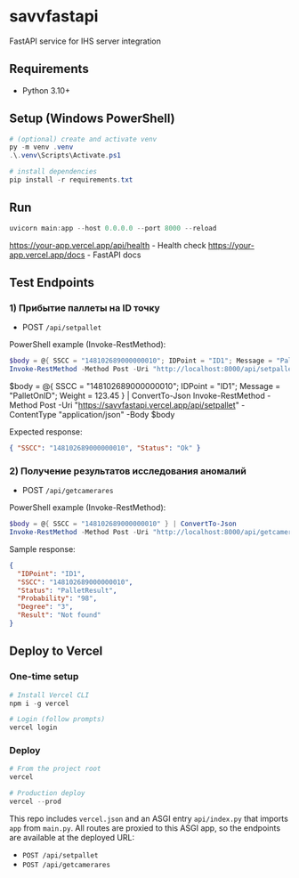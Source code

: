 # savvfastapi
FastAPI service for IHS server integration

## Requirements
- Python 3.10+

## Setup (Windows PowerShell)
```powershell
# (optional) create and activate venv
py -m venv .venv
.\.venv\Scripts\Activate.ps1

# install dependencies
pip install -r requirements.txt
```

## Run
```powershell
uvicorn main:app --host 0.0.0.0 --port 8000 --reload
```
https://your-app.vercel.app/api/health - Health check
https://your-app.vercel.app/docs - FastAPI docs 
## Test Endpoints

### 1) Прибытие паллеты на ID точку
- POST `/api/setpallet`

PowerShell example (Invoke-RestMethod):
```powershell
$body = @{ SSCC = "148102689000000010"; IDPoint = "ID1"; Message = "PalletOnID"; Weight = 123.45 } | ConvertTo-Json
Invoke-RestMethod -Method Post -Uri "http://localhost:8000/api/setpallet" -ContentType "application/json" -Body $body
```
$body = @{ SSCC = "148102689000000010"; IDPoint = "ID1"; Message = "PalletOnID"; Weight = 123.45 } | ConvertTo-Json
Invoke-RestMethod -Method Post -Uri "https://savvfastapi.vercel.app/api/setpallet" -ContentType "application/json" -Body $body

Expected response:
```json
{ "SSCC": "148102689000000010", "Status": "Ok" }
```

### 2) Получение результатов исследования аномалий
- POST `/api/getcamerares`

PowerShell example (Invoke-RestMethod):
```powershell
$body = @{ SSCC = "148102689000000010" } | ConvertTo-Json
Invoke-RestMethod -Method Post -Uri "http://localhost:8000/api/getcamerares" -ContentType "application/json" -Body $body
```

Sample response:
```json
{
  "IDPoint": "ID1",
  "SSCC": "148102689000000010",
  "Status": "PalletResult",
  "Probability": "98",
  "Degree": "3",
  "Result": "Not found"
}
```

## Deploy to Vercel

### One-time setup
```powershell
# Install Vercel CLI
npm i -g vercel

# Login (follow prompts)
vercel login
```

### Deploy
```powershell
# From the project root
vercel

# Production deploy
vercel --prod
```

This repo includes `vercel.json` and an ASGI entry `api/index.py` that imports `app` from `main.py`. All routes are proxied to this ASGI app, so the endpoints are available at the deployed URL:
- `POST /api/setpallet`
- `POST /api/getcamerares`
